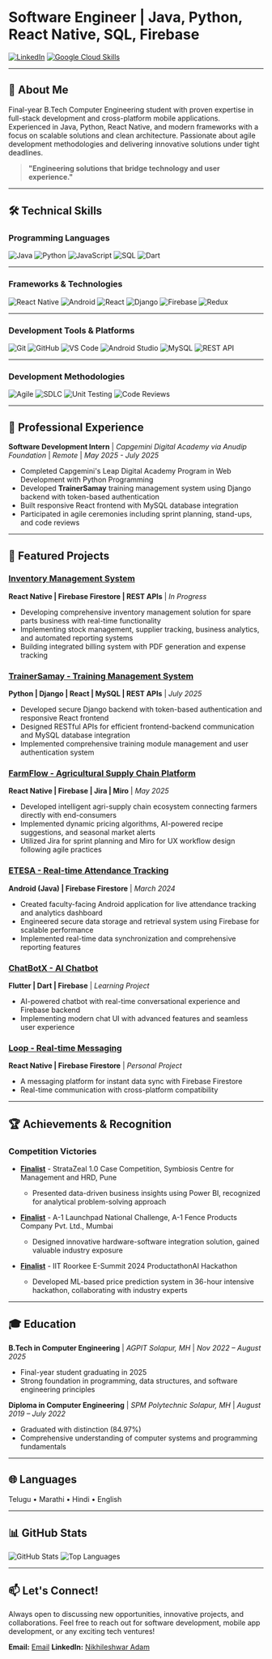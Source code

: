 # Software Engineer | Java, Python, React Native, SQL, Firebase

[![LinkedIn](https://img.shields.io/badge/LinkedIn-Nikhileshwar%20Adam-blue?style=for-the-badge&logo=linkedin&logoColor=white)](https://www.linkedin.com/in/nikhileshwar-adam/)
[![Google Cloud Skills](https://img.shields.io/badge/Google%20Cloud-Skills-yellow?style=for-the-badge&logo=googlecloud&logoColor=white)](https://www.cloudskillsboost.google/public_profiles/79a13a9b-031c-4e9e-bc2b-93ec856a3b3f)

---

## 📜 About Me
Final-year B.Tech Computer Engineering student with proven expertise in full-stack development and cross-platform mobile applications. Experienced in Java, Python, React Native, and modern frameworks with a focus on scalable solutions and clean architecture. Passionate about agile development methodologies and delivering innovative solutions under tight deadlines.

> **"Engineering solutions that bridge technology and user experience."**

---

## 🛠️ Technical Skills

### Programming Languages
![Java](https://img.shields.io/badge/Java-ED8B00?style=for-the-badge&logo=java&logoColor=white)
![Python](https://img.shields.io/badge/Python-3776AB?style=for-the-badge&logo=python&logoColor=white)
![JavaScript](https://img.shields.io/badge/JavaScript-F7DF1E?style=for-the-badge&logo=javascript&logoColor=black)
![SQL](https://img.shields.io/badge/SQL-4479A1?style=for-the-badge&logo=mysql&logoColor=white)
![Dart](https://img.shields.io/badge/Dart-0175C2?style=for-the-badge&logo=dart&logoColor=white)

---

### Frameworks & Technologies
![React Native](https://img.shields.io/badge/React_Native-20232A?style=for-the-badge&logo=react&logoColor=61DAFB)
![Android](https://img.shields.io/badge/Android-3DDC84?style=for-the-badge&logo=android&logoColor=white)
![React](https://img.shields.io/badge/React-20232A?style=for-the-badge&logo=react&logoColor=61DAFB)
![Django](https://img.shields.io/badge/Django-092E20?style=for-the-badge&logo=django&logoColor=white)
![Firebase](https://img.shields.io/badge/Firebase-FFCA28?style=for-the-badge&logo=firebase&logoColor=black)
![Redux](https://img.shields.io/badge/Redux-593D88?style=for-the-badge&logo=redux&logoColor=white)

---

### Development Tools & Platforms
![Git](https://img.shields.io/badge/Git-F05032?style=for-the-badge&logo=git&logoColor=white)
![GitHub](https://img.shields.io/badge/GitHub-100000?style=for-the-badge&logo=github&logoColor=white)
![VS Code](https://img.shields.io/badge/VS_Code-007ACC?style=for-the-badge&logo=visual-studio-code&logoColor=white)
![Android Studio](https://img.shields.io/badge/Android_Studio-3DDC84?style=for-the-badge&logo=android-studio&logoColor=white)
![MySQL](https://img.shields.io/badge/MySQL-4479A1?style=for-the-badge&logo=mysql&logoColor=white)
![REST API](https://img.shields.io/badge/REST_API-FF6C37?style=for-the-badge&logo=postman&logoColor=white)

---

### Development Methodologies
![Agile](https://img.shields.io/badge/Agile-2496ED?style=for-the-badge&logo=agile&logoColor=white)
![SDLC](https://img.shields.io/badge/SDLC-FF6B6B?style=for-the-badge&logo=process&logoColor=white)
![Unit Testing](https://img.shields.io/badge/Unit_Testing-4CAF50?style=for-the-badge&logo=testing&logoColor=white)
![Code Reviews](https://img.shields.io/badge/Code_Reviews-9C27B0?style=for-the-badge&logo=github&logoColor=white)

---

## 💼 Professional Experience

**Software Development Intern** | *Capgemini Digital Academy via Anudip Foundation* | *Remote* | *May 2025 - July 2025*
- Completed Capgemini's Leap Digital Academy Program in Web Development with Python Programming
- Developed **TrainerSamay** training management system using Django backend with token-based authentication
- Built responsive React frontend with MySQL database integration
- Participated in agile ceremonies including sprint planning, stand-ups, and code reviews

---

## 🔧 Featured Projects

### [Inventory Management System](https://github.com/IJNikhil/inventory-management) 
**React Native | Firebase Firestore | REST APIs** | *In Progress*
- Developing comprehensive inventory management solution for spare parts business with real-time functionality
- Implementing stock management, supplier tracking, business analytics, and automated reporting systems
- Building integrated billing system with PDF generation and expense tracking

### [TrainerSamay - Training Management System](https://github.com/IJNikhil/TrainerSamay)
**Python | Django | React | MySQL | REST APIs** | *July 2025*
- Developed secure Django backend with token-based authentication and responsive React frontend
- Designed RESTful APIs for efficient frontend-backend communication and MySQL database integration
- Implemented comprehensive training module management and user authentication system

### [FarmFlow - Agricultural Supply Chain Platform](https://github.com/IJNikhil/FarmFlow)
**React Native | Firebase | Jira | Miro** | *May 2025*
- Developed intelligent agri-supply chain ecosystem connecting farmers directly with end-consumers
- Implemented dynamic pricing algorithms, AI-powered recipe suggestions, and seasonal market alerts
- Utilized Jira for sprint planning and Miro for UX workflow design following agile practices

### [ETESA - Real-time Attendance Tracking](https://github.com/IJNikhil/ETESA)
**Android (Java) | Firebase Firestore** | *March 2024*
- Created faculty-facing Android application for live attendance tracking and analytics dashboard
- Engineered secure data storage and retrieval system using Firebase for scalable performance
- Implemented real-time data synchronization and comprehensive reporting features

### [ChatBotX - AI Chatbot](https://github.com/IJNikhil/fluttergemini)
**Flutter | Dart | Firebase** | *Learning Project*
- AI-powered chatbot with real-time conversational experience and Firebase backend
- Implementing modern chat UI with advanced features and seamless user experience

### [Loop - Real-time Messaging](https://github.com/IJNikhil/Loop)
**React Native | Firebase Firestore** | *Personal Project*
- A messaging platform for instant data sync with Firebase Firestore
- Real-time communication with cross-platform compatibility

---

## 🏆 Achievements & Recognition

### Competition Victories
- **[Finalist](https://www.linkedin.com/posts/nikhileshwar-adam_stratazeal-competition-powerbi-activity-7002153192764289024-FJzJ)** - StrataZeal 1.0 Case Competition, Symbiosis Centre for Management and HRD, Pune
  - Presented data-driven business insights using Power BI, recognized for analytical problem-solving approach

- **[Finalist](https://www.linkedin.com/posts/nikhileshwar-adam_a1-launchpad-national-challenge-activity-7002539516851733504-WY2Y)** - A-1 Launchpad National Challenge, A-1 Fence Products Company Pvt. Ltd., Mumbai
  - Designed innovative hardware-software integration solution, gained valuable industry exposure

- **[Finalist](https://www.linkedin.com/posts/nikhileshwar-adam_iitroorkee-esummit-hackathon-activity-7002839294847234048-XmNk)** - IIT Roorkee E-Summit 2024 ProductathonAI Hackathon
  - Developed ML-based price prediction system in 36-hour intensive hackathon, collaborating with industry experts

---

## 🎓 Education

**B.Tech in Computer Engineering** | *AGPIT Solapur, MH* | *Nov 2022 – August 2025*
- Final-year student graduating in 2025
- Strong foundation in programming, data structures, and software engineering principles

**Diploma in Computer Engineering** | *SPM Polytechnic Solapur, MH* | *August 2019 – July 2022*
- Graduated with distinction (84.97%)
- Comprehensive understanding of computer systems and programming fundamentals

---

## 🌐 Languages
Telugu • Marathi • Hindi • English

---

## 📊 GitHub Stats
![GitHub Stats](https://github-readme-stats.vercel.app/api?username=IJNikhil&show_icons=true&theme=radical)
![Top Languages](https://github-readme-stats.vercel.app/api/top-langs/?username=IJNikhil&layout=compact&theme=radical)

---

## 📫 Let's Connect!
Always open to discussing new opportunities, innovative projects, and collaborations. Feel free to reach out for software development, mobile app development, or any exciting tech ventures!

**Email:** [Email](nikhileshwar41@gmail.com) 
**LinkedIn:** [Nikhileshwar Adam](https://www.linkedin.com/in/nikhileshwar-adam/)

